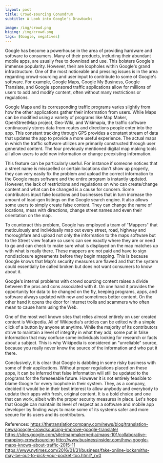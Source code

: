 ```yaml
---
layout: post
title: Crowd-sourcing Conundrum
subtitle: A Look into Google's Drawbacks

image: /img/crowd.png
bigimg: /img/crowd.png
tags: [Google, negatives]
---
```



Google has become a powerhouse in the area of providing hardware and software to consumers. Many of their products, including their abundant mobile apps, are usually free to download and use. This bolsters Google's immense popularity. However, their are loopholes within Google's grand infrastructure. One of the most noticeable and pressing issues is in the area regarding crowd-sourcing and user input to contribute to some of Google's software. For example, Google Maps, Google My Business, Google Translate, and Google sponsored traffic applications allow for millions of users to add and modify content, often without many restrictions or regulations.

Google Maps and its corresponding traffic programs varies slightly from how the other applications gather their information from users. While Maps can be modified using a variety of programs like Map Maker, OpenStreetMap project, Geo-Wiki, and Wikimapia, the traffic software continuously stores data from routes and directions people enter into the app. This constant tracking through GPS provides a constant stream of data that updates the app to provide a more useful experience. The actual maps in which the traffic software utilizes are primarily constructed through user generated content. The four previously mentioned digital map making tools all allow users to add new information or change preexisting information.

This feature can be particularly useful. For instance if someone notices that a street name is misspelled or certain locations don't show up properly, they can very easily fix the problem and upload the correct information to the Google maps software and the entire program is instantly updated. However, the lack of restrictions and regulations on who can create/change content and what can be changed is a cause for concern. Some contributors input fake locations and businesses that in turn increase the amount of lead-gen listings on the Google search engine. It also allows some users to simply create false content. They can change the name of locations, mess with directions, change street names and even their orientation on the map.

To counteract this problem, Google has employed a team of "Mappers" that meticulously and individually map out every street, road, highway and thoroughfare and upload not only the information to the maps software but to the Street view feature so users can see exactly where they are or need to go and can check to make sure what is displayed on the map matches up with what is really there. These mappers are not paid and have to sign nondisclosure agreements before they begin mapping. This is because Google knows that Map's security measures are flawed and that the system could essentially be called broken but does not want consumers to know about it.

Google's internal problems with crowd sourcing content raises a divide between the pros and cons associated with it. On one hand it provides the opportunity for data to be changed on the fly, keeping programs, apps, and software always updated with new and sometimes better content. On the other hand it opens the door for Internet trolls and scammers who often mean to cause harm using the Web.

One of the most well known sites that relies almost entirely on user created content is Wikipedia. All of Wikipedia's articles can be edited with a simple click of a button by anyone at anytime. While the majority of its contributors strive to maintain a level of integrity in what they add, some put in false information that may confuse some individuals looking for research or facts about a subject. This is why Wikipedia is considered an "unreliable" source, because you really never know the source of the information and who put it there.

Conclusively, it is clear that Google is dabbling in some risky business with some of their applications. Without proper regulations placed on these apps, it can be inferred that false information will still be updated to the programs for the foreseeable future. However it is not entirely feasible to blame Google for every loophole in their system. They, as a company, decided it would be in their best interest to allow anybody and everybody to update their apps with fresh, original content. It is a bold choice and one that can work, albeit with the proper security measures in place. Let's hope that Google can maintain its level of respect as a software and mobile app developer by finding ways to make some of its systems safer and more secure for its users and its contributors.


References:
https://thetranslationcompany.com/news/blog/translation-news/google-crowdsourcing-improve-google-translate/
https://sites.google.com/site/mapmakerpedia/maps-101/collaborative-mapping-crowdsourcing
http://www.businessinsider.com/how-google-maps-knows-about-traffic-2015-11
https://www.nytimes.com/2016/01/31/business/fake-online-locksmiths-may-be-out-to-pick-your-pocket-too.html?_r=0     
